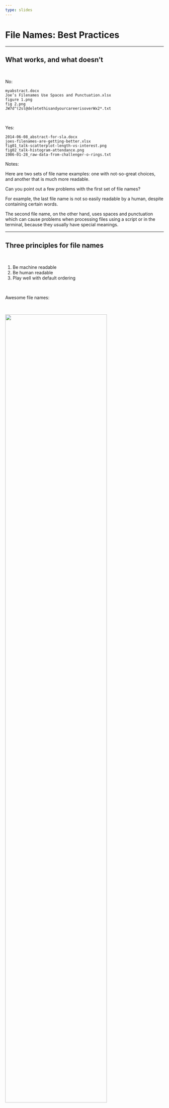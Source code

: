 ```yaml
---
type: slides
---
```


# File Names: Best Practices

---

## What works, and what doesn’t

<br>

No:

```
myabstract.docx
Joe’s Filenames Use Spaces and Punctuation.xlsx
figure 1.png
fig 2.png
JW7d^(2sl@deletethisandyourcareerisoverWx2*.txt
```

<br>

Yes:

```
2014-06-08_abstract-for-sla.docx
joes-filenames-are-getting-better.xlsx
fig01_talk-scatterplot-length-vs-interest.png
fig02_talk-histogram-attendance.png
1986-01-28_raw-data-from-challenger-o-rings.txt
```

Notes:

Here are two sets of file name examples: one with not-so-great choices, and another that is much more readable.

Can you point out a few problems with the first set of file names?

For example, the last file name is not so easily readable by a human, despite containing certain words.

The second file name, on the other hand, uses spaces and punctuation which can cause problems when processing files using a script or in the terminal, because they usually have special meanings.

---

## Three principles for file names

<br>

1. Be machine readable
2. Be human readable
3. Play well with default ordering

<br>

Awesome file names:

<br>

<img src="/module6/awesome_names.png" width="80%"></img>

Notes:

In general, we'd like file names to be easy to process by the computer and easy to read and explore by a human.

Moreover, it's also very helpful to have files show up in a logical order when viewed in a file explorer or when listed in the terminal.

---

## 1. Machine-readable file names

<br>

- Regular expression and globbing friendly
  - Avoid spaces, punctuation, accented characters, case sensitivity
- Easy to compute on
  - Deliberate use of delimiters

<br>

## Globbing

<br>

<img src="/module6/plasmid_names.png" width="80%"></img>

Notes:

In a data science project, we usually read files using a script or inside the terminal environment.

Therefore, it is critical to use file names that are both machine friendly and consistent across files with similar or related content.

For example, spaces and punctuation should be avoided in file names. The reason is that these characters carry special meaning in most programming languages and in Bash.

So working with a file name that contains these characters requires special treatment to prevent a script or the terminal from misinterpreting it.

Machine-readable file names make it easy to find a group of desired file names by using special patterns that the machine understands.

These patterns are called "glob"s, and finding file names using this method is called "globbing".

---

**Example:** Globbing to narrow file listing

<br>

<img src="/module6/plasmid_glob.png" width="80%"></img>

Notes:

In this example here, we have specified a particular pattern, namely `*Plasmid*` to find all file names that contain this word. This is an example of "globbing" using the `*` wildcard.

If we've already been careful to include `Plasmid` in the name of all files with a related content, then finding those files using a script or in the terminal would be very easy.

---

**Example:** Using MacOS Finder search

<br>

<img src="/module6/plasmid_mac_os_search.png" width="80%"></img>

Notes:

Well, it's not just the terminal.

Using these file name conventions also makes it easy to find the files you need in the Mac Finder, or in Windows Explorer:

---

**Example:** Using regex in R

<br>

<img src="/module6/plasmid_regex.png" width="80%"></img>

Notes:

The same goes for when you want to find those files in a Python or R script. In this case, you have a similar matching mechanism available to you called "regular expressions".

Regular expressions are simply search patterns for finding desired strings of characters, just like globs, when we are using a programming language like Python.

The takeaway here is that, if you consistently use machine-readable file names, you can easily find what you want later, whether it be in the terminal, in a file explorer or using a script!

---

## Punctuation

<br>

Deliberate use of `-` and `_` allows recovery of meta data from the filenames:

- `_` underscore used to delimit units of meta data we want later
- `-` hyphen used to delimit words so your eyes don’t bleed

<br>

<img src="/module6/plasmid_delimiters.png" width="80%"></img>

Notes:

Although file names should never contain punctuation characters such as `*` or `?` (because they have special meaning in e.g. globbing and regular expressions), we can use underscores or hyphens to separate units of meta data or words in a file name.

This makes it easy to recover all meta data in our file names in the future, using pattern matching by globbing or regular expressions.

---

## Recap

<br>

Machine-readable file names are:

- Easy to search for files later
- Easy to narrow file lists based on names
- Easy to extract info from file names, e.g. by splitting

<br>

Even if you're new to regular expressions and globbing, be kind to yourself and avoid
- Spaces in file names
- Punctuation
- Accented characters
- Different files named `foo` and `Foo`

Notes:

---

## 2. Human-readable file names

<br>

- Name contains info on content
- Connects to the concept of a _slug_ from semantic URLs

<br>

**Example:**

Which set of file names do you want to see at 3 a.m. before a deadline?

<img src="/module6/human_readable_not_options.png" width="80%"></img>

Notes:

Computers are used by humans, so it makes sense to come up with file names that are meaningful to humans.

It is always preferred to use file names that reflect something important about the content of the files.

The idea of having meaningful file names consisting words separated by delimiters, such as a hyphen or underscore is related to concept of a URL slug.

A URL slug is the last part of a URL, which is supposed to relevant to the content of the webpage it points to. If it nicely matches the content of the webpage and is easy to read, chances are more people will click on it, and mention it in other places. It will also help search engines identify the content of a webpage.

---

## 3. File names that play well with default

<br>

- Put something numeric first
- Left-pad other numbers with zeros
- Use the `YYYY-MM-DD` format for dates

<br>

Let's see some examples.

Notes:

One other helpful convention to consider is to use file names that will be ordered in a preferable way by default.

Depending on the context, we should practice:

- Putting something numeric first
- Left-padding other numbers with zeros
- Using the `YYYY-MM-DD` format for dates

---
<br>

Logical order:

<br>

<img src="/module6/logical_order.png" width="80%"></img>

Notes:

In this example, we have reason to have the first 5 files in a particular order, and the next 4 in another order.

To make sure this happens by default, we can use numbers in the beginning of file names in a particular order.

Note the zero-left-padding of the numbers. We'll see an example of why this is important in the next slide.

---

<br>

We should left-pad numbers with zeros:

<br>

<img src="/module6/left_pad.png" width="80%"></img>

<br>

If you don’t left-pad, you'll get this:

<br>

```
10_final-figs-for-publication.R
1_data-cleaning.R
2_fit-model.R
```

Notes:

In this case, we probably want `1_data-cleaning.R` and `2_fit-model.R` to appear before `10_final-figs-for-publication.R`.

But since sorting in the terminal or file explorer is done first according to the first character from the left, we ended up with this illogical order order here.

---

Chronological order:

<br>

Always use the **YYYY-MM-DD** format (that is, the ISO 8601 standard) for dates: 

<br>

<img src="/module6/chronological_order.png" width="80%"></img>

Notes:

For ordering based on date and time, we need to use a formatting that computers understand.

I encourage you to always use the **YYYY-MM-DD** format, also known as the ISO 8601 standard.

Computer environments understand this format well, and it is also nicely readable by humans.

---

## Recap

<br>

Remember these three principles for file names:

- Being machine-readable
- Being human-readable
- Playing well with default ordering

Notes:

Adopting these basic principles is recommended as soon as you start working on a project because:

- They are easy to implement now
- Payoffs accumulate projects get more complex

---

# Let's see what you've learned!
